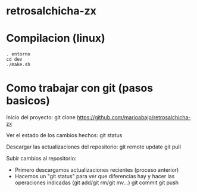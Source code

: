 # retrosalchicha-zx

Compilacion (linux)
====================

```
. entorno
cd dev
./make.sh
```

Como trabajar con git (pasos basicos)
=====================================
Inicio del proyecto:
git clone https://github.com/marioabajo/retrosalchicha-zx

Ver el estado de los cambios hechos:
git status

Descargar las actualizaciones del repositorio:
git remote update
git pull

Subir cambios al repositorio:
- Primero descargamos actualizaciones recientes (proceso anterior)
- Hacemos un "git status" para ver que diferencias hay y hacer las operaciones indicadas (git add/git rm/git mv...)
git commit
git push


